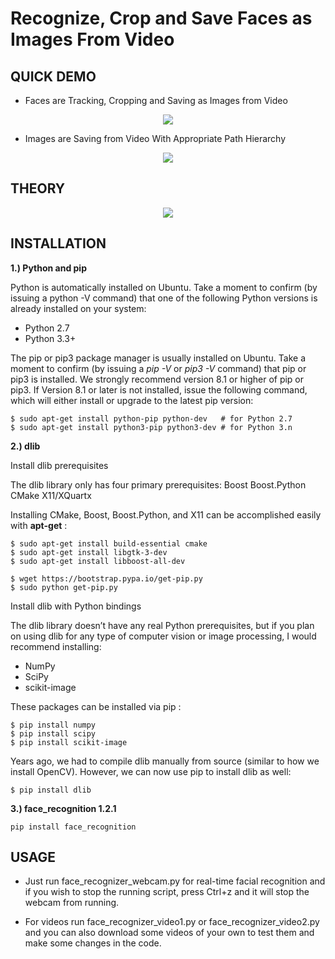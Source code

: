 # Recognize, Crop and Save Faces as Images From Video

## QUICK DEMO

- Faces are Tracking, Cropping and Saving as Images from Video

<p align="center">
  <img src="https://user-images.githubusercontent.com/22610163/30784383-d75e112c-a15c-11e7-88e9-ec9ded45f57b.gif">
</p>

- Images are Saving from Video With Appropriate Path Hierarchy

<p align="center">
  <img src="https://user-images.githubusercontent.com/22610163/30775206-0d959a3c-a098-11e7-965e-add626987376.gif">
</p>

## THEORY

<p align="center">
  <img src="https://user-images.githubusercontent.com/22610163/31285196-6670180a-aac3-11e7-95dc-f8d65d02195a.png">
</p>

## INSTALLATION

**1.) Python and pip**

Python is automatically installed on Ubuntu. Take a moment to confirm (by issuing a python -V command) that one of the following Python versions is already installed on your system:


- Python 2.7
- Python 3.3+

The pip or pip3 package manager is usually installed on Ubuntu. Take a moment to confirm (by issuing a *pip -V* or *pip3 -V* command) that pip or pip3 is installed. We strongly recommend version 8.1 or higher of pip or pip3. If Version 8.1 or later is not installed, issue the following command, which will either install or upgrade to the latest pip version:

    $ sudo apt-get install python-pip python-dev   # for Python 2.7
    $ sudo apt-get install python3-pip python3-dev # for Python 3.n
    
**2.) dlib**

Install dlib prerequisites

The dlib library only has four primary prerequisites:
Boost
Boost.Python
CMake
X11/XQuartx

Installing CMake, Boost, Boost.Python, and X11 can be accomplished easily with  **apt-get** :

    $ sudo apt-get install build-essential cmake
    $ sudo apt-get install libgtk-3-dev
    $ sudo apt-get install libboost-all-dev
    
    $ wget https://bootstrap.pypa.io/get-pip.py
    $ sudo python get-pip.py
    
Install dlib with Python bindings

The dlib library doesn’t have any real Python prerequisites, but if you plan on using dlib for any type of computer vision or image processing, I would recommend installing:


- NumPy
- SciPy
- scikit-image

These packages can be installed via pip :

    $ pip install numpy
    $ pip install scipy
    $ pip install scikit-image
    
Years ago, we had to compile dlib manually from source (similar to how we install OpenCV). However, we can now use pip  to install dlib as well:

    $ pip install dlib
    
**3.) face_recognition 1.2.1**
    
    pip install face_recognition

## USAGE

* Just run face_recognizer_webcam.py for real-time facial recognition and if you wish to stop the running script, press Ctrl+z and it will stop the webcam from running.

* For videos run face_recognizer_video1.py or face_recognizer_video2.py and you can also download some videos of your own to test them and make some changes in the code. 
